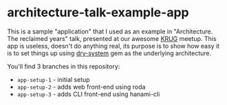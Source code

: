 # architecture-talk-example-app

This is a sample "application" that I used as an example in "Architecture. The reclaimed years" talk, presented at our awesome [KRUG](https://www.meetup.com/Krakow-Ruby-Users-Group/) meetup. This app is useless, doesn't do anything real, its purpose is to show how easy it is to set things up using [dry-system](https://github.com/dry-rb/dry-system) gem as the underlying architecture.

You'll find 3 branches in this repository:

- `app-setup-1` - initial setup
- `app-setup-2` - adds web front-end using roda
- `app-setup-3` - adds CLI front-end using hanami-cli
